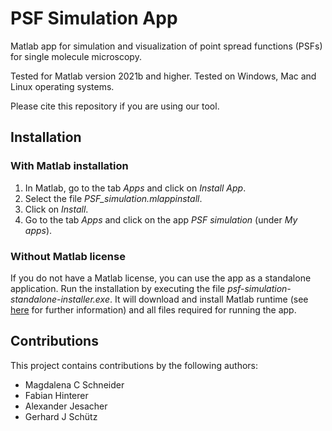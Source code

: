 # PSF Simulation App

Matlab app for simulation and visualization of point spread functions (PSFs) for single molecule microscopy.

Tested for Matlab version 2021b and higher. Tested on Windows, Mac and Linux operating systems.
  
Please cite this repository if you are using our tool.

## Installation
### With Matlab installation
1. In Matlab, go to the tab *Apps* and click on *Install App*.
2. Select the file *PSF_simulation.mlappinstall*.
3. Click on *Install*.
4. Go to the tab *Apps* and click on the app *PSF simulation* (under *My apps*).

### Without Matlab license
If you do not have a Matlab license, you can use the app as a standalone application.
Run the installation by executing the file *psf-simulation-standalone-installer.exe*.
It will download and install Matlab runtime (see [here](https://www.mathworks.com/products/compiler/matlab-runtime.html) for further information) and all files required for running the app.

## Contributions
This project contains contributions by the following authors:
* Magdalena C Schneider
* Fabian Hinterer
* Alexander Jesacher
* Gerhard J Schütz
